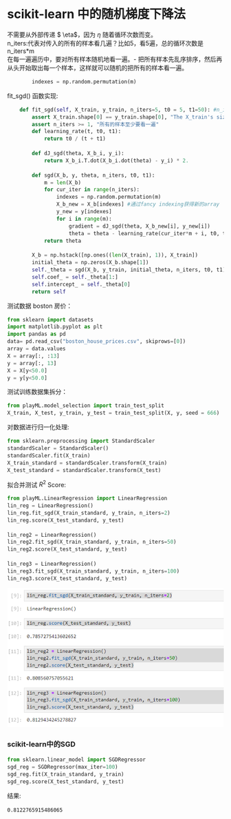 # scikit-learn 中的随机梯度下降法


不需要从外部传递 $ \eta$，因为 $\eta$ 随着循环次数而变。  
n_iters:代表对传入的所有的样本看几遍？比如5，看5遍，总的循环次数是n_iters*m  
在每一遍遍历中，要对所有样本随机地看一遍。- 把所有样本先乱序排序，然后再从头开始取出每一个样本，这样就可以随机的把所有的样本看一遍。   
```python
        indexes = np.random.permutation(m)
```
fit_sgd() 函数实现: 
```python
    def fit_sgd(self, X_train, y_train, n_iters=5, t0 = 5, t1=50): #n_iters代表要遍历几遍所有的样本
        assert X_train.shape[0] == y_train.shape[0], "The X_train's size should be equal to the y_train's size"
        assert n_iters >= 1, "所有的样本至少要看一遍"
        def learning_rate(t, t0, t1):
            return t0 / (t + t1)

        def dJ_sgd(theta, X_b_i, y_i):
            return X_b_i.T.dot(X_b_i.dot(theta) - y_i) * 2.

        def sgd(X_b, y, theta, n_iters, t0, t1):
            m = len(X_b)
            for cur_iter in range(n_iters):
                indexes = np.random.permutation(m)
                X_b_new = X_b[indexes] #通过fancy indexing获得新的array
                y_new = y[indexes]
                for i in range(m):
                    gradient = dJ_sgd(theta, X_b_new[i], y_new[i])
                    theta = theta - learning_rate(cur_iter*m + i, t0, t1) * gradient
            return theta

        X_b = np.hstack([np.ones((len(X_train), 1)), X_train])
        initial_theta = np.zeros(X_b.shape[1])
        self._theta = sgd(X_b, y_train, initial_theta, n_iters, t0, t1)
        self.coef_ = self._theta[1:]
        self.intercept_ = self._theta[0]
        return self
```
测试数据 boston 房价：
```python
from sklearn import datasets
import matplotlib.pyplot as plt
import pandas as pd
data= pd.read_csv("boston_house_prices.csv", skiprows=[0])
array = data.values
X = array[:, :13]
y = array[:, 13]
X = X[y<50.0]
y = y[y<50.0]
```
测试训练数据集拆分：

```python
from playML.model_selection import train_test_split
X_train, X_test, y_train, y_test = train_test_split(X, y, seed = 666)
```


对数据进行归一化处理:
```python
from sklearn.preprocessing import StandardScaler
standardScaler = StandardScaler()
standardScaler.fit(X_train)
X_train_standard = standardScaler.transform(X_train)
X_test_standard = standardScaler.transform(X_test)
```
拟合并测试 $R^2$ Score:
``` python
from playML.LinearRegression import LinearRegression
lin_reg = LinearRegression()
lin_reg.fit_sgd(X_train_standard, y_train, n_iters=2)
lin_reg.score(X_test_standard, y_test)

lin_reg2 = LinearRegression()
lin_reg2.fit_sgd(X_train_standard, y_train, n_iters=50)
lin_reg2.score(X_test_standard, y_test)

lin_reg3 = LinearRegression()
lin_reg3.fit_sgd(X_train_standard, y_train, n_iters=100)
lin_reg3.score(X_test_standard, y_test)
```

![](images/6-7-fit-result.png)

### scikit-learn中的SGD
```python
from sklearn.linear_model import SGDRegressor
sgd_reg = SGDRegressor(max_iter=100)
sgd_reg.fit(X_train_standard, y_train)
sgd_reg.score(X_test_standard, y_test)
```
结果:

`0.8122765915486065`